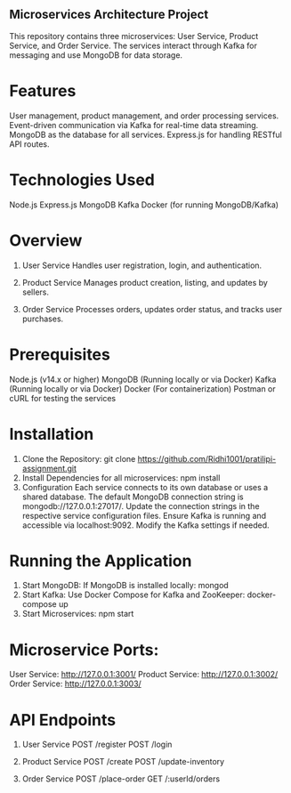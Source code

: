 ## Microservices Architecture Project
This repository contains three microservices: User Service, Product Service, and Order Service. The services interact through Kafka for messaging and use MongoDB for data storage.

# Features
User management, product management, and order processing services.
Event-driven communication via Kafka for real-time data streaming.
MongoDB as the database for all services.
Express.js for handling RESTful API routes.

# Technologies Used
Node.js
Express.js
MongoDB
Kafka
Docker (for running MongoDB/Kafka)

# Overview
1. User Service
Handles user registration, login, and authentication.

2. Product Service
Manages product creation, listing, and updates by sellers.

3. Order Service
Processes orders, updates order status, and tracks user purchases.

# Prerequisites
Node.js (v14.x or higher)
MongoDB (Running locally or via Docker)
Kafka (Running locally or via Docker)
Docker (For containerization)
Postman or cURL for testing the services

# Installation
1. Clone the Repository:
git clone https://github.com/Ridhi1001/pratilipi-assignment.git
2. Install Dependencies for all microservices:
npm install
3. Configuration
Each service connects to its own database or uses a shared database. The default MongoDB connection string is mongodb://127.0.0.1:27017/.
Update the connection strings in the respective service configuration files.
Ensure Kafka is running and accessible via localhost:9092. Modify the Kafka settings if needed.

# Running the Application
1. Start MongoDB:
If MongoDB is installed locally:
mongod
2. Start Kafka:
Use Docker Compose for Kafka and ZooKeeper:
docker-compose up
3. Start Microservices:
npm start

# Microservice Ports:
User Service: http://127.0.0.1:3001/
Product Service: http://127.0.0.1:3002/
Order Service: http://127.0.0.1:3003/

# API Endpoints
1. User Service
POST /register
POST /login

2. Product Service
POST /create
POST /update-inventory

3. Order Service
POST /place-order
GET /:userId/orders
